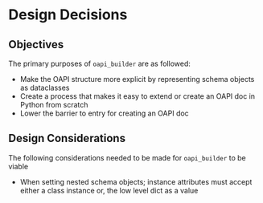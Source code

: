 # Design Decisions

## Objectives
The primary purposes of `oapi_builder` are as followed:
* Make the OAPI structure more explicit by representing schema objects as dataclasses 
* Create a process that makes it easy to extend or create an OAPI doc in Python from scratch
* Lower the barrier to entry for creating an OAPI doc

## Design Considerations
The following considerations needed to be made for `oapi_builder` to be viable
* When setting nested schema objects; instance attributes must accept either a class instance or, the low level dict as a value 




